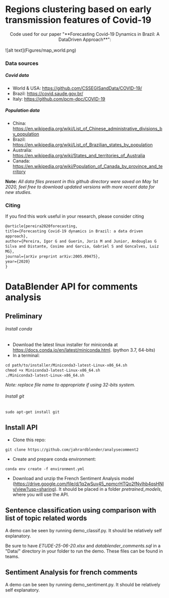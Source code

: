 # Regions clustering based on early transmission features of Covid-19

<div align="center">Code used for our paper "**Forecasting Covid-19 Dynamics in Brazil: A DataDriven Approach**":
<https://www.mdpi.com/1660-4601/17/14/5115></div>

<br>
![alt text](Figures/map_world.png)

### Data sources
##### Covid data
- World & USA: <https://github.com/CSSEGISandData/COVID-19/>
- Brazil: <https://covid.saude.gov.br/>
- Italy: https://github.com/pcm-dpc/COVID-19

##### Population data
- China: <https://en.wikipedia.org/wiki/List_of_Chinese_administrative_divisions_by_population>
- Brazil: <https://en.wikipedia.org/wiki/List_of_Brazilian_states_by_population>
- Australia: <https://en.wikipedia.org/wiki/States_and_territories_of_Australia>
- Canada: <https://en.wikipedia.org/wiki/Population_of_Canada_by_province_and_territory>

**Note:** *All data files present in this github directory were saved on May 1st 2020, feel free to download updated versions with more recent data for new studies.*

### Citing
If you find this work useful in your research, please consider citing

```
@article{pereira2020forecasting,
title={Forecasting Covid-19 dynamics in Brazil: a data driven approach},
author={Pereira, Igor G and Guerin, Joris M and Junior, Andouglas G Silva and Distante, Cosimo and Garcia, Gabriel S and Goncalves, Luiz MG},
journal={arXiv preprint arXiv:2005.09475},
year={2020}
}
```

# DataBlender API for comments analysis

## Preliminary
###### Install *conda*
* Download the latest linux installer for miniconda at https://docs.conda.io/en/latest/miniconda.html. (python 3.7, 64-bits)
* In a terminal:
```
cd path/to/installer/Miniconda3-latest-Linux-x86_64.sh
chmod +x Miniconda3-latest-Linux-x86_64.sh
./Miniconda3-latest-Linux-x86_64.sh
```
*Note: replace file name to appropriate if using 32-bits system.*

###### Install *git*
```
sudo apt-get install git
```
## Install API
* Clone this repo:
```
git clone https://github.com/jahrardblender/analysecomment2
```
* Create and prepare conda environment:
```
conda env create -f environment.yml
```
* Download and unzip the French Sentiment Analysis model (https://drive.google.com/file/d/1q2wSuv45_npmcrHTQo2fNyIhb4qsHNIy/view?usp=sharing). It should be placed in a folder *pretrained_models*, where you will use the API.

## Sentence classification using comparison with list of topic related words

A demo can be seen by running demo_classif.py. It should be relatively self explanatory.

Be sure to have *ETUDE-25-06-20.xlsx* and *datablender_comments.sql* in a "Data/" directory in your folder to run the demo. These files can be found in teams.

## Sentiment Analysis for french comments

A demo can be seen by running demo_sentiment.py. It should be relatively self explanatory.
